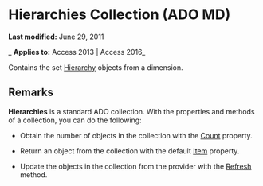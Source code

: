 
# Hierarchies Collection (ADO MD)

 **Last modified:** June 29, 2011

 _ **Applies to:** Access 2013 | Access 2016_



Contains the set [Hierarchy](26e4e690-59ad-fb87-66b0-f3310df42d0c.md) objects from a dimension.

## Remarks

 **Hierarchies** is a standard ADO collection. With the properties and methods of a collection, you can do the following:


- Obtain the number of objects in the collection with the [Count](b59f9581-ffd1-471d-44fa-3c1bb812e140.md) property.
    
- Return an object from the collection with the default [Item](793c305f-0e5b-a529-e21f-b7ab0843ed49.md) property.
    
- Update the objects in the collection from the provider with the [Refresh](f1c8829f-9c7d-12b6-7470-727ff38d663e.md) method.
    

